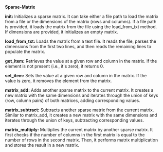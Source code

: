 **Sparse-Matrix**


**__init__:** Initializes a sparse matrix. It can take either a file path to load the matrix from a file or the dimensions of the matrix (rows and columns). If a file path is provided, it loads the matrix from the file using the load_from_txt method. If dimensions are provided, it initializes an empty matrix.

**load_from_txt:** Loads the matrix from a text file. It reads the file, parses the dimensions from the first two lines, and then reads the remaining lines to populate the matrix.

**get_item:** Retrieves the value at a given row and column in the matrix. If the element is not present (i.e., it's zero), it returns 0.

**set_item:** Sets the value at a given row and column in the matrix. If the value is zero, it removes the element from the matrix.

**matrix_add:** Adds another sparse matrix to the current matrix. It creates a new matrix with the same dimensions and iterates through the union of keys (row, column pairs) of both matrices, adding corresponding values.

**matrix_subtract:** Subtracts another sparse matrix from the current matrix. Similar to matrix_add, it creates a new matrix with the same dimensions and iterates through the union of keys, subtracting corresponding values.

**matrix_multiply:** Multiplies the current matrix by another sparse matrix. It first checks if the number of columns in the first matrix is equal to the number of rows in the second matrix. Then, it performs matrix multiplication and stores the result in a new matrix.
